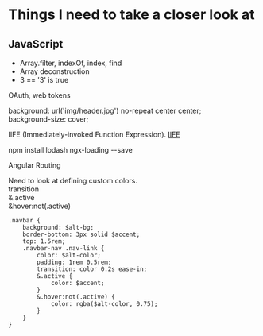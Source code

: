 # Things I need to take a closer look at

## JavaScript
* Array.filter, indexOf, index, find
* Array deconstruction
* 3 == '3' is true

OAuth, web tokens

background: url('img/header.jpg') no-repeat center center;  
background-size: cover;  

IIFE (Immediately-invoked Function Expression). [IIFE](https://flaviocopes.com/javascript-iife/)

 npm install lodash ngx-loading --save  
 
 Angular Routing
 
 Need to look at defining custom colors.  
 transition  
 &.active  
 &hover:not(.active)
 
 
    .navbar {  
        background: $alt-bg;  
        border-bottom: 3px solid $accent;  
        top: 1.5rem;  
        .navbar-nav .nav-link {  
            color: $alt-color;  
            padding: 1rem 0.5rem;  
            transition: color 0.2s ease-in;  
            &.active {  
                color: $accent;  
            }  
            &.hover:not(.active) {  
                color: rgba($alt-color, 0.75);  
            }  
        }  
    }  
